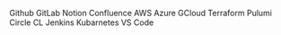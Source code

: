 
Github
GitLab
Notion
Confluence
AWS
Azure
GCloud
Terraform
Pulumi
Circle CL 
Jenkins
Kubarnetes
VS Code
